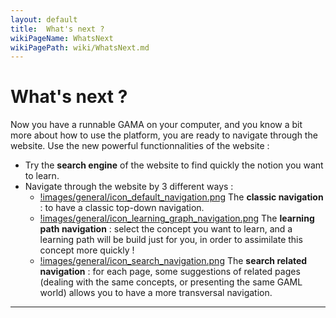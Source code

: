 ```yaml
---
layout: default
title:  What's next ?
wikiPageName: WhatsNext
wikiPagePath: wiki/WhatsNext.md
---
```


# What's next ?

Now you have a runnable GAMA on your computer, and you know a bit more about how to use the platform, you are ready to navigate through the website. Use the new powerful functionnalities of the website :

* Try the **search engine** of the website to find quickly the notion you want to learn.
* Navigate through the website by 3 different ways :
  * [!images/general/icon_default_navigation.png](!images/general/icon_default_navigation.png) The **classic navigation** : to have a classic top-down navigation.
  * [!images/general/icon_learning_graph_navigation.png](!images/general/icon_learning_graph_navigation.png) The **learning path navigation** : select the concept you want to learn, and a learning path will be build just for you, in order to assimilate this concept more quickly !
  * [!images/general/icon_search_navigation.png](!images/general/icon_search_navigation.png) The **search related navigation** : for each page, some suggestions of related pages (dealing with the same concepts, or presenting the same GAML world) allows you to have a more transversal navigation.

___________________________________________________________________________
